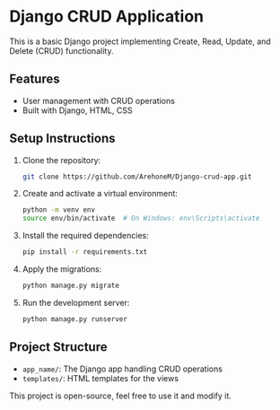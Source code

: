 # Django CRUD Application

This is a basic Django project implementing Create, Read, Update, and Delete (CRUD) functionality.

## Features

- User management with CRUD operations
- Built with Django, HTML, CSS

## Setup Instructions

1. Clone the repository:
    ```bash
    git clone https://github.com/ArehoneM/Django-crud-app.git
    ```

2. Create and activate a virtual environment:
    ```bash
    python -m venv env
    source env/bin/activate  # On Windows: env\Scripts\activate
    ```

3. Install the required dependencies:
    ```bash
    pip install -r requirements.txt
    ```

4. Apply the migrations:
    ```bash
    python manage.py migrate
    ```

5. Run the development server:
    ```bash
    python manage.py runserver
    ```

## Project Structure

- `app_name/`: The Django app handling CRUD operations
- `templates/`: HTML templates for the views

This project is open-source, feel free to use it and modify it.


